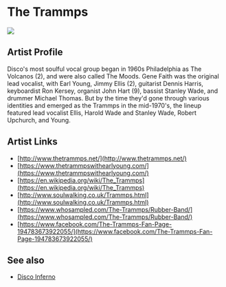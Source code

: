 # The Trammps

![](../../asssets/artists/The_Trammps.png)

## Artist Profile

Disco's most soulful vocal group began in 1960s Philadelphia as The Volcanos (2), and were also called The Moods. Gene Faith was the original lead vocalist, with Earl Young, Jimmy Ellis (2), guitarist Dennis Harris, keyboardist Ron Kersey, organist John Hart (9), bassist Stanley Wade, and drummer Michael Thomas. But by the time they'd gone through various identities and emerged as the Trammps in the mid-1970's, the lineup featured lead vocalist Ellis, Harold Wade and Stanley Wade, Robert Upchurch, and Young.

## Artist Links

- [http://www.thetrammps.net/](http://www.thetrammps.net/)
- [https://www.thetrammpswithearlyoung.com/](https://www.thetrammpswithearlyoung.com/)
- [https://en.wikipedia.org/wiki/The_Trammps](https://en.wikipedia.org/wiki/The_Trammps)
- [http://www.soulwalking.co.uk/Trammps.html](http://www.soulwalking.co.uk/Trammps.html)
- [https://www.whosampled.com/The-Trammps/Rubber-Band/](https://www.whosampled.com/The-Trammps/Rubber-Band/)
- [https://www.facebook.com/The-Trammps-Fan-Page-194783673922055/](https://www.facebook.com/The-Trammps-Fan-Page-194783673922055/)


## See also

- [Disco Inferno](The_Trammps-Disco_Inferno.md)
